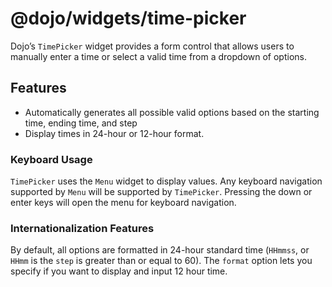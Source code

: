 # <span class="citation" data-cites="dojo/widgets/time-picker">@dojo/widgets/time-picker</span>

Dojo’s `TimePicker` widget provides a form control that allows users to manually enter a time or select a valid time from a dropdown of options.

## Features

-   Automatically generates all possible valid options based on the starting time, ending time, and step
-   Display times in 24-hour or 12-hour format.

### Keyboard Usage

`TimePicker` uses the `Menu` widget to display values. Any keyboard navigation supported by `Menu` will be supported by `TimePicker`. Pressing the down or enter keys will open the menu for keyboard navigation.

### Internationalization Features

By default, all options are formatted in 24-hour standard time (`HHmmss`, or `HHmm` is the `step` is greater than or equal to 60). The `format` option lets you specify if you want to display and input 12 hour time.
